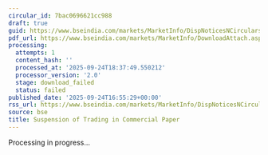 ```yaml
---
circular_id: 7bac0696621cc988
draft: true
guid: https://www.bseindia.com/markets/MarketInfo/DispNoticesNCirculars.aspx?Noticeid={23A4B5A6-6771-4FEE-A555-AB8C6B2F5C64}&noticeno=20250924-63&dt=09/24/2025&icount=63&totcount=75&flag=0
pdf_url: https://www.bseindia.com/markets/MarketInfo/DownloadAttach.aspx?id=20250924-63&attachedId=
processing:
  attempts: 1
  content_hash: ''
  processed_at: '2025-09-24T18:37:49.550212'
  processor_version: '2.0'
  stage: download_failed
  status: failed
published_date: '2025-09-24T16:55:29+00:00'
rss_url: https://www.bseindia.com/markets/MarketInfo/DispNoticesNCirculars.aspx?Noticeid={23A4B5A6-6771-4FEE-A555-AB8C6B2F5C64}&noticeno=20250924-63&dt=09/24/2025&icount=63&totcount=75&flag=0
source: bse
title: Suspension of Trading in Commercial Paper
---
```


Processing in progress...